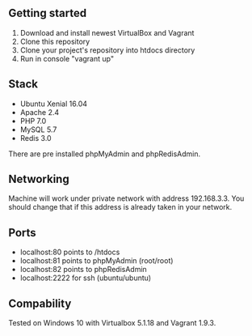 ## Getting started 

1. Download and install newest VirtualBox and Vagrant 
2. Clone this repository 
3. Clone your project's repository into htdocs directory
4. Run in console "vagrant up"

## Stack

* Ubuntu Xenial 16.04
* Apache 2.4
* PHP 7.0
* MySQL 5.7
* Redis 3.0

There are pre installed phpMyAdmin and phpRedisAdmin.

## Networking

Machine will work under private network with address 192.168.3.3. You should change that if this address is already taken in your network.

## Ports

* localhost:80 points to /htdocs
* localhost:81 points to phpMyAdmin (root/root)
* localhost:82 points to phpRedisAdmin 
* localhost:2222 for ssh (ubuntu/ubuntu)

## Compability

Tested on Windows 10 with Virtualbox 5.1.18 and Vagrant 1.9.3.



